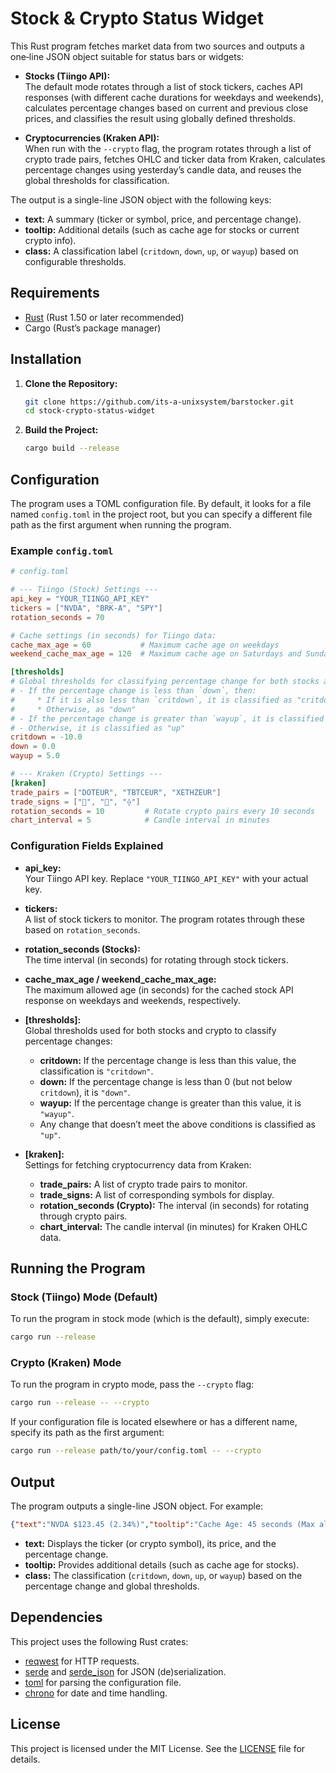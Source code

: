 # Stock & Crypto Status Widget

This Rust program fetches market data from two sources and outputs a one‑line JSON object suitable for status bars or widgets:

- **Stocks (Tiingo API):**  
  The default mode rotates through a list of stock tickers, caches API responses (with different cache durations for weekdays and weekends), calculates percentage changes based on current and previous close prices, and classifies the result using globally defined thresholds.

- **Cryptocurrencies (Kraken API):**  
  When run with the `--crypto` flag, the program rotates through a list of crypto trade pairs, fetches OHLC and ticker data from Kraken, calculates percentage changes using yesterday’s candle data, and reuses the global thresholds for classification.

The output is a single-line JSON object with the following keys:
- **text:** A summary (ticker or symbol, price, and percentage change).
- **tooltip:** Additional details (such as cache age for stocks or current crypto info).
- **class:** A classification label (`critdown`, `down`, `up`, or `wayup`) based on configurable thresholds.

## Requirements

- [Rust](https://www.rust-lang.org/tools/install) (Rust 1.50 or later recommended)
- Cargo (Rust’s package manager)

## Installation

1. **Clone the Repository:**

   ```bash
   git clone https://github.com/its-a-unixsystem/barstocker.git
   cd stock-crypto-status-widget
   ```

2. **Build the Project:**

   ```bash
   cargo build --release
   ```

## Configuration

The program uses a TOML configuration file. By default, it looks for a file named `config.toml` in the project root, but you can specify a different file path as the first argument when running the program.

### Example `config.toml`

```toml
# config.toml

# --- Tiingo (Stock) Settings ---
api_key = "YOUR_TIINGO_API_KEY"
tickers = ["NVDA", "BRK-A", "SPY"]
rotation_seconds = 70

# Cache settings (in seconds) for Tiingo data:
cache_max_age = 60           # Maximum cache age on weekdays
weekend_cache_max_age = 120  # Maximum cache age on Saturdays and Sundays

[thresholds]
# Global thresholds for classifying percentage change for both stocks and crypto:
# - If the percentage change is less than `down`, then:
#     * If it is also less than `critdown`, it is classified as "critdown"
#     * Otherwise, as "down"
# - If the percentage change is greater than `wayup`, it is classified as "wayup"
# - Otherwise, it is classified as "up"
critdown = -10.0
down = 0.0
wayup = 5.0

# --- Kraken (Crypto) Settings ---
[kraken]
trade_pairs = ["DOTEUR", "TBTCEUR", "XETHZEUR"]
trade_signs = ["", "", "⟠"]
rotation_seconds = 10         # Rotate crypto pairs every 10 seconds
chart_interval = 5            # Candle interval in minutes
```

### Configuration Fields Explained

- **api_key:**  
  Your Tiingo API key. Replace `"YOUR_TIINGO_API_KEY"` with your actual key.

- **tickers:**  
  A list of stock tickers to monitor. The program rotates through these based on `rotation_seconds`.

- **rotation_seconds (Stocks):**  
  The time interval (in seconds) for rotating through stock tickers.

- **cache_max_age / weekend_cache_max_age:**  
  The maximum allowed age (in seconds) for the cached stock API response on weekdays and weekends, respectively.

- **[thresholds]:**  
  Global thresholds used for both stocks and crypto to classify percentage changes:
  - **critdown:** If the percentage change is less than this value, the classification is `"critdown"`.
  - **down:** If the percentage change is less than 0 (but not below `critdown`), it is `"down"`.
  - **wayup:** If the percentage change is greater than this value, it is `"wayup"`.
  - Any change that doesn’t meet the above conditions is classified as `"up"`.

- **[kraken]:**  
  Settings for fetching cryptocurrency data from Kraken:
  - **trade_pairs:** A list of crypto trade pairs to monitor.
  - **trade_signs:** A list of corresponding symbols for display.
  - **rotation_seconds (Crypto):** The interval (in seconds) for rotating through crypto pairs.
  - **chart_interval:** The candle interval (in minutes) for Kraken OHLC data.

## Running the Program

### Stock (Tiingo) Mode (Default)

To run the program in stock mode (which is the default), simply execute:

```bash
cargo run --release
```

### Crypto (Kraken) Mode

To run the program in crypto mode, pass the `--crypto` flag:

```bash
cargo run --release -- --crypto
```

If your configuration file is located elsewhere or has a different name, specify its path as the first argument:

```bash
cargo run --release path/to/your/config.toml -- --crypto
```

## Output

The program outputs a single-line JSON object. For example:

```json
{"text":"NVDA $123.45 (2.34%)","tooltip":"Cache Age: 45 seconds (Max allowed: 60 seconds)","class":"up"}
```

- **text:** Displays the ticker (or crypto symbol), its price, and the percentage change.
- **tooltip:** Provides additional details (such as cache age for stocks).
- **class:** The classification (`critdown`, `down`, `up`, or `wayup`) based on the percentage change and global thresholds.

## Dependencies

This project uses the following Rust crates:

- [reqwest](https://crates.io/crates/reqwest) for HTTP requests.
- [serde](https://crates.io/crates/serde) and [serde_json](https://crates.io/crates/serde_json) for JSON (de)serialization.
- [toml](https://crates.io/crates/toml) for parsing the configuration file.
- [chrono](https://crates.io/crates/chrono) for date and time handling.

## License

This project is licensed under the MIT License. See the [LICENSE](LICENSE) file for details.
